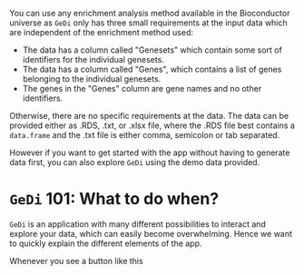 You can use any enrichment analysis method available in the Bioconductor universe as `GeDi` only has three small requirements at the input data which are independent of the enrichment method used: 

* The data has a column called "Genesets" which contain some sort of identifiers for the individual genesets.
* The data has a column called "Genes", which contains a list of genes belonging to the individual genesets.
* The genes in the "Genes" column are gene names and no other identifiers.

Otherwise, there are no specific requirements at the data. The data can be provided either as .RDS, .txt, or .xlsx file, where the .RDS file best contains a `data.frame` and the .txt file is either comma, semicolon or tab separated.

However if you want to get started with the app without having to generate data first, you can also explore `GeDi` using the demo data provided.


# `GeDi` 101: What to do when?

`GeDi` is an application with many different possibilities to interact and explore your data, which can easily become overwhelming. Hence we want to quickly explain the different elements of the app.

Whenever you see a button like this
